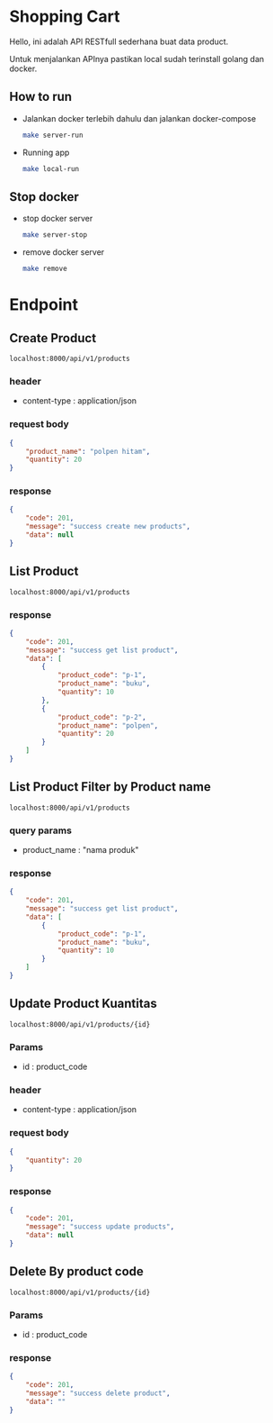 # Shopping Cart

Hello, ini adalah API RESTfull sederhana buat data product.

Untuk menjalankan APInya pastikan local sudah terinstall golang dan docker.

## How to run

-   Jalankan docker terlebih dahulu dan jalankan docker-compose
    ```bash
    make server-run
    ```
-   Running app
    ```bash
    make local-run
    ```

## Stop docker

-   stop docker server
    ```bash
    make server-stop
    ```
-   remove docker server
    ```bash
    make remove
    ```

# Endpoint

## Create Product

```
localhost:8000/api/v1/products
```

### header

-   content-type : application/json

### request body

```json
{
    "product_name": "polpen hitam",
    "quantity": 20
}
```

### response

```json
{
    "code": 201,
    "message": "success create new products",
    "data": null
}
```

## List Product

```
localhost:8000/api/v1/products
```

### response

```json
{
    "code": 201,
    "message": "success get list product",
    "data": [
        {
            "product_code": "p-1",
            "product_name": "buku",
            "quantity": 10
        },
        {
            "product_code": "p-2",
            "product_name": "polpen",
            "quantity": 20
        }
    ]
}
```

## List Product Filter by Product name

```
localhost:8000/api/v1/products
```

### query params

-   product_name : "nama produk"

### response

```json
{
    "code": 201,
    "message": "success get list product",
    "data": [
        {
            "product_code": "p-1",
            "product_name": "buku",
            "quantity": 10
        }
    ]
}
```

## Update Product Kuantitas

```
localhost:8000/api/v1/products/{id}
```

### Params

-   id : product_code

### header

-   content-type : application/json

### request body

```json
{
    "quantity": 20
}
```

### response

```json
{
    "code": 201,
    "message": "success update products",
    "data": null
}
```

## Delete By product code

```
localhost:8000/api/v1/products/{id}
```

### Params

-   id : product_code

### response

```json
{
    "code": 201,
    "message": "success delete product",
    "data": ""
}
```
